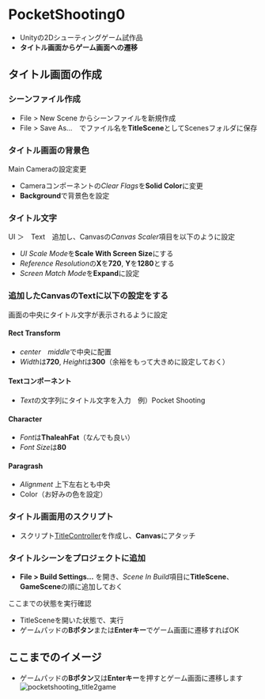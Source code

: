 # PocketShooting0
- Unityの2Dシューティングゲーム試作品
- **タイトル画面からゲーム画面への遷移**

## タイトル画面の作成
### シーンファイル作成
- File > New Scene からシーンファイルを新規作成
- File > Save As...　でファイル名を**TitleScene**としてScenesフォルダに保存

### タイトル画面の背景色
Main Cameraの設定変更
- Cameraコンポーネントの*Clear Flags*を**Solid Color**に変更
- **Background**で背景色を設定

### タイトル文字
UI ＞　Text　追加し、Canvasの*Canvas Scaler*項目を以下のように設定
- *UI Scale Mode*を**Scale With Screen Size**にする
- *Reference Resolution*の**X**を**720**, **Y**を**1280**とする
- *Screen Match Mode*を**Expand**に設定

### 追加したCanvasのTextに以下の設定をする
画面の中央にタイトル文字が表示されるように設定

#### Rect Transform
- *center*　*middle*で中央に配置
- *Width*は**720**, *Height*は**300**（余裕をもって大きめに設定しておく）

#### Textコンポーネント
- *Text*の文字列にタイトル文字を入力　例）Pocket Shooting

#### Character
- *Font*は**ThaleahFat**（なんでも良い）
- *Font Size*は**80**

#### Paragrash
- *Alignment*	上下左右とも中央
- Color（お好みの色を設定）
		
### タイトル画面用のスクリプト
- スクリプト[TitleController](https://github.com/mrgarita/PocketShooting0/blob/title_to_game/TitleController.cs)を作成し、**Canvas**にアタッチ

### タイトルシーンをプロジェクトに追加
- **File > Build Settings...** を開き、*Scene In Build*項目に**TitleScene**、**GameScene**の順に追加しておく

ここまでの状態を実行確認
- TitleSceneを開いた状態で、実行
- ゲームパッドの**Bボタン**または**Enterキー**でゲーム画面に遷移すればOK

## ここまでのイメージ
- ゲームパッドの**Bボタン**又は**Enterキー**を押すとゲーム画面に遷移します
![pocketshooting_title2game](https://user-images.githubusercontent.com/32384416/141222036-01ec9fd2-a5bb-477e-82e3-52af43ed114b.gif)
